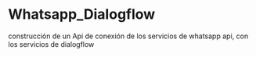 # Whatsapp_Dialogflow
construcción de un Api de conexión de los servicios de whatsapp api, con los servicios de dialogflow
